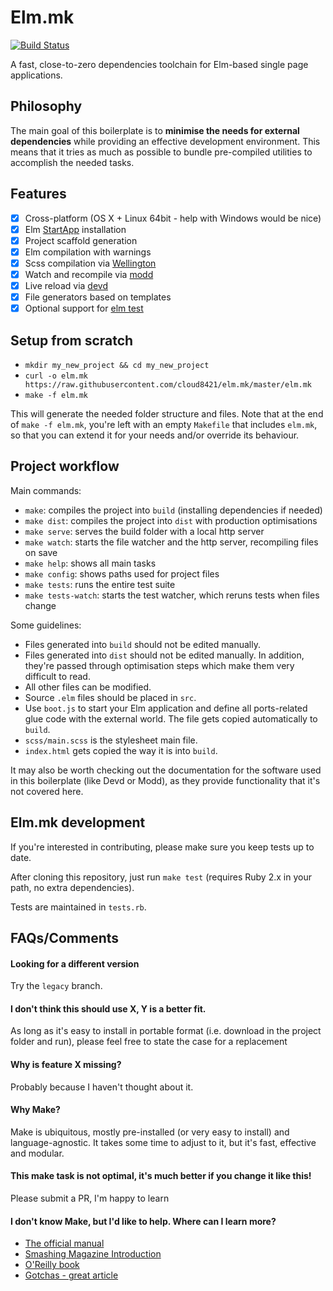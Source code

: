 # Elm.mk

[![Build Status](https://travis-ci.org/cloud8421/elm.mk.svg?branch=master)](https://travis-ci.org/cloud8421/elm.mk)

A fast, close-to-zero dependencies toolchain for Elm-based single page applications.

## Philosophy

The main goal of this boilerplate is to **minimise the needs for external dependencies** while providing an effective
development environment. This means that it tries as much as possible to bundle pre-compiled utilities to accomplish the needed tasks.

## Features

- [x] Cross-platform (OS X + Linux 64bit - help with Windows would be nice)
- [x] Elm [StartApp](http://package.elm-lang.org/packages/evancz/start-app/2.0.2/) installation
- [x] Project scaffold generation
- [x] Elm compilation with warnings
- [x] Scss compilation via [Wellington](https://github.com/wellington/wellington)
- [x] Watch and recompile via [modd](https://github.com/cortesi/modd)
- [x] Live reload via [devd](https://github.com/cortesi/devd)
- [x] File generators based on templates
- [x] Optional support for [elm test](https://github.com/elm-explorations/test)

## Setup from scratch

- `mkdir my_new_project && cd my_new_project`
- `curl -o elm.mk https://raw.githubusercontent.com/cloud8421/elm.mk/master/elm.mk`
- `make -f elm.mk`

This will generate the needed folder structure and files. Note that at the end of `make -f elm.mk`, you're left with
an empty `Makefile` that includes `elm.mk`, so that you can extend it for your needs and/or override its behaviour.

## Project workflow

Main commands:

- `make`: compiles the project into `build` (installing dependencies if needed)
- `make dist`: compiles the project into `dist` with production optimisations
- `make serve`: serves the build folder with a local http server
- `make watch`: starts the file watcher and the http server, recompiling files on save
- `make help`: shows all main tasks
- `make config`: shows paths used for project files
- `make tests`: runs the entire test suite
- `make tests-watch`: starts the test watcher, which reruns tests when files change

Some guidelines:

- Files generated into `build` should not be edited manually.
- Files generated into `dist` should not be edited manually. In addition, they're passed through optimisation steps which make them very difficult to read.
- All other files can be modified.
- Source `.elm` files should be placed in `src`.
- Use `boot.js` to start your Elm application and define all ports-related glue code with the external world. The file gets copied automatically to `build`.
- `scss/main.scss` is the stylesheet main file.
- `index.html` gets copied the way it is into `build`.

It may also be worth checking out the documentation for the software used in this boilerplate (like Devd or Modd), as they provide functionality that it's not covered here.

## Elm.mk development

If you're interested in contributing, please make sure you keep tests up to date.

After cloning this repository, just run `make test` (requires Ruby 2.x in your path, no extra dependencies).

Tests are maintained in `tests.rb`.

## FAQs/Comments

#### Looking for a different version

Try the `legacy` branch.

#### I don't think this should use X, Y is a better fit.
As long as it's easy to install in portable format (i.e. download in the project folder and run), please feel free to state the case for a replacement

#### Why is feature X missing?
Probably because I haven't thought about it.

#### Why Make?
Make is ubiquitous, mostly pre-installed (or very easy to install) and language-agnostic. It takes some time to adjust to it, but it's fast, effective and modular.

#### This make task is not optimal, it's much better if you change it like this!
Please submit a PR, I'm happy to learn

#### I don't know Make, but I'd like to help. Where can I learn more?

- [The official manual](https://www.gnu.org/software/make/manual/)
- [Smashing Magazine Introduction](https://www.smashingmagazine.com/2015/10/building-web-applications-with-make/)
- [O'Reilly book](http://shop.oreilly.com/product/9780596006105.do)
- [Gotchas - great article](http://gromnitsky.users.sourceforge.net/articles/notes-for-new-make-users/)

